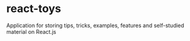 # react-toys
Application for storing tips, tricks, examples, features and self-studied material on React.js
